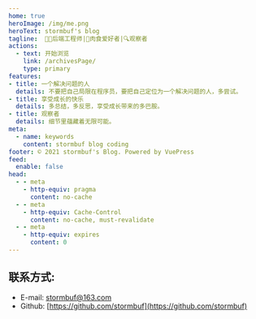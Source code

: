 ```yaml
---
home: true
heroImage: /img/me.png
heroText: stormbuf's blog
tagline:  🧑‍💻后端工程师|🍖肉食爱好者|🔍观察者
actions:
  - text: 开始浏览
    link: /archivesPage/
    type: primary
features:
- title: 一个解决问题的人
  details: 不要把自己局限在程序员，要把自己定位为一个解决问题的人，多尝试。
- title: 享受成长的快乐
  details: 多总结，多反思，享受成长带来的多巴胺。
- title: 观察者
  details: 细节里蕴藏着无限可能。
meta:
  - name: keywords
    content: stormbuf blog coding
footer: © 2021 stormbuf's Blog. Powered by VuePress
feed:
  enable: false
head:
  - - meta
    - http-equiv: pragma
      content: no-cache
  - - meta
    - http-equiv: Cache-Control
      content: no-cache, must-revalidate
  - - meta
    - http-equiv: expires
      content: 0
---
```


## 联系方式:
- E-mail: stormbuf@163.com
- Github: [https://github.com/stormbuf](https://github.com/stormbuf)
